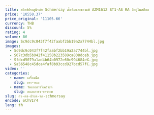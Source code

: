 ```yaml
---
title: สวิตช์ประตูนิรภัย Schmersay ดั้งเดิมและของแท้ AZM161Z ST1-AS RA มีอยู่ในสต็อก
price: '10550.37'
price_original: '11105.66'
currency: THB
discount: 5%
rating: 4
volume: 80
image: Sc9dc9c043f7f42faabf2bb19a2a7744bl.jpg
images:
  - Sc9dc9c043f7f42faabf2bb19a2a7744bl.jpg
  - S07c3db5b042f41158b223509ca808dceb.jpg
  - Sfdcd5079a1ad4b64b0972e60c994684eX.jpg
  - Sa56548c45dca4faf8b93ccd927bcd57fC.jpg
video: ''
categories:
  - name: เครื่องมือ
    slug: เคร-องม
  - name: วัดและการวิเคราะห์
    slug: ดและการว-เคราะห
slug: สว-ตช-ประต-รภ-schmersay
encode: oChVIr4
lang: th
---
```

  